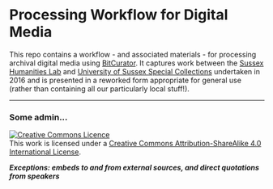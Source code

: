 # Processing Workflow for Digital Media

This repo contains a workflow - and associated materials - for processing archival digital media using [BitCurator](http://wiki.bitcurator.net/index.php?title=Main_Page). It captures work between the [Sussex Humanities Lab](http://www.sussex.ac.uk/shl/) and [University of Sussex Special Collections](http://www.sussex.ac.uk/library/specialcollections) undertaken in 2016 and is presented in a reworked form appropriate for general use (rather than containing all our particularly local stuff!).

____
### Some admin...

<a rel="license" href="http://creativecommons.org/licenses/by-sa/4.0/"><img alt="Creative Commons Licence" style="border-width:0" src="https://i.creativecommons.org/l/by-sa/4.0/88x31.png" /></a><br />This work is licensed under a <a rel="license" href="http://creativecommons.org/licenses/by-sa/4.0/">Creative Commons Attribution-ShareAlike 4.0 International License</a>.

***Exceptions: embeds to and from external sources, and direct quotations from speakers***
